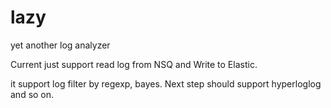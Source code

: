 lazy
====

yet another log analyzer

Current just support read log from NSQ and Write to Elastic.

it support log filter by regexp, bayes.
Next step should support hyperloglog and so on.
